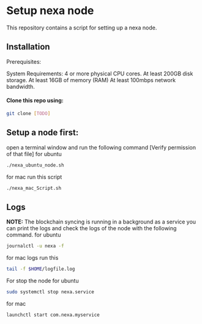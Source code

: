 # Setup nexa node

This repository contains a script for setting up a nexa node. 

## Installation

Prerequisites:

System Requirements:
    4 or more physical CPU cores.
    At least 200GB disk storage.
    At least 16GB of memory (RAM)
    At least 100mbps network bandwidth.

#### Clone this repo using:
```bash
git clone [TODO]

```
## Setup a node first:

open a terminal window and run the following command
[Verify permission of that file]
for ubuntu
```bash
./nexa_ubuntu_node.sh
```

for mac run this script 
```bash
./nexa_mac_Script.sh
```

## Logs
**NOTE:** The blockchain syncing is running in a background as a service you can print the logs and check the logs of the node with the following command.
for ubuntu 
```bash
journalctl -u nexa -f 
```

for mac logs run this
```bash
tail -f $HOME/logfile.log
```

For stop the node 
for ubuntu
```bash
sudo systemctl stop nexa.service
```

for mac
```bash
launchctl start com.nexa.myservice
```